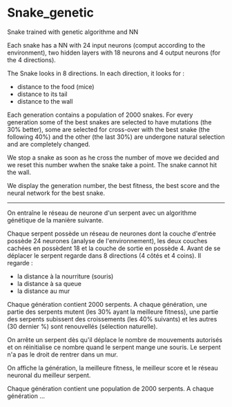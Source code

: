 # Snake_genetic

Snake trained with genetic algorithme and NN


Each snake has a NN with 24 input neurons (comput according to the environment), two hidden layers with 18 neurons and 4 output neurons (for the 4 directions).

The Snake looks in 8 directions. In each direction, it looks for : 

- distance to the food (mice)
- distance to its tail 
- distance to the wall


Each generation contains a population of 2000 snakes.
For every generation some of the best snakes are selected to have mutations (the 30% better), some are selected for cross-over with the best snake (the following 40%) and the other (the last 30%) are undergone natural selection and are completely changed.

We stop a snake as soon as he cross the number of move we decided and we reset this number wwhen the snake take a point.
The snake cannot hit the wall.

We display the generation number, the best fitness, the best score and the neural network for the best snake.



-----------------------


On entraîne le réseau de neurone d'un serpent avec un algorithme génétique de la manière suivante.

Chaque serpent possède un réseau de neurones dont la couche d'entrée possède 24 neurones (analyse de l'environnement), les deux couches cachées en possèdent 18 et la couche de sortie en possède 4.
Avant de se déplacer le serpent regarde dans 8 directions (4 côtés et 4 coins). Il regarde : 

- la distance à la nourriture (souris)
- la distance à sa queue 
- la distance au mur

Chaque génération contient 2000 serpents.
A chaque génération, une partie des serpents mutent (les 30% ayant la meilleure fitness), une partie des serpents subissent des croissements (les 40% suivants) et les autres (30 dernier %) sont renouvellés (sélection naturelle).

On arrête un serpent dès qu'il déplace le nombre de mouvements autorisés et on réinitialise ce nombre quand le serpent mange une souris. Le serpent n'a pas le droit de rentrer dans un mur.

On affiche la génération, la meilleure fitness, le meilleur score et le réseau neuronal du meilleur serpent.

Chaque génération contient une population de 2000 serpents.
A chaque génération ...


